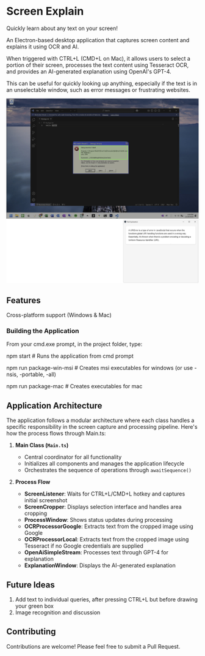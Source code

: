 # Screen Explain

Quickly learn about any text on your screen!

An Electron-based desktop application that captures screen content and explains it using OCR and AI.

When triggered with CTRL+L (CMD+L on Mac), it allows users to select a portion of their screen, processes the text content using Tesseract OCR, and provides an AI-generated explanation using OpenAI's GPT-4.

This can be useful for quickly looking up anything, especially if the text is in an unselectable window, such as error messages or frustrating websites.

![Example of taking a screen snipplet by holding and dragging the mouse](./images/example01.jpg)
![Example of an explanation of a snipplet](./images/example02.jpg)

## Features

Cross-platform support (Windows & Mac)

### Building the Application

From your cmd.exe prompt, in the project folder, type:

npm start                  # Runs the application from cmd prompt

npm run package-win-msi    # Creates msi executables for windows (or use -nsis, -portable, -all)

npm run package-mac        # Creates executables for mac

## Application Architecture

The application follows a modular architecture where each class handles a specific responsibility in the screen capture and processing pipeline. Here's how the process flows through Main.ts:

1. **Main Class (`Main.ts`)**
   - Central coordinator for all functionality
   - Initializes all components and manages the application lifecycle
   - Orchestrates the sequence of operations through `awaitSequence()`

2. **Process Flow**
   - **ScreenListener**: Waits for CTRL+L/CMD+L hotkey and captures initial screenshot
   - **ScreenCropper**: Displays selection interface and handles area cropping
   - **ProcessWindow**: Shows status updates during processing
   - **OCRProcessorGoogle**: Extracts text from the cropped image using Google
   - **OCRProcessorLocal**: Extracts text from the cropped image using Tesseract if no Google credentials are supplied
   - **OpenAiSimpleStream**: Processes text through GPT-4 for explanation
   - **ExplanationWindow**: Displays the AI-generated explanation

## Future Ideas
1. Add text to individual queries, after pressing CTRL+L but before drawing your green box
2. Image recognition and discussion

## Contributing
Contributions are welcome! Please feel free to submit a Pull Request.